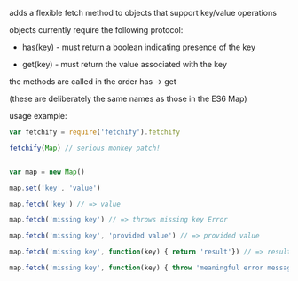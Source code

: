 adds a flexible fetch method to objects that support key/value operations


objects currently require the following protocol:

* has(key) - must return a boolean indicating presence of the key

* get(key) - must return the value associated with the key

the methods are called in the order has -> get

(these are deliberately the same names as those in the ES6 Map)


usage example:

```javascript
var fetchify = require('fetchify').fetchify

fetchify(Map) // serious monkey patch!


var map = new Map()

map.set('key', 'value')

map.fetch('key') // => value

map.fetch('missing key') // => throws missing key Error

map.fetch('missing key', 'provided value') // => provided value

map.fetch('missing key', function(key) { return 'result'}) // => result

map.fetch('missing key', function(key) { throw 'meaningful error message' })
```
